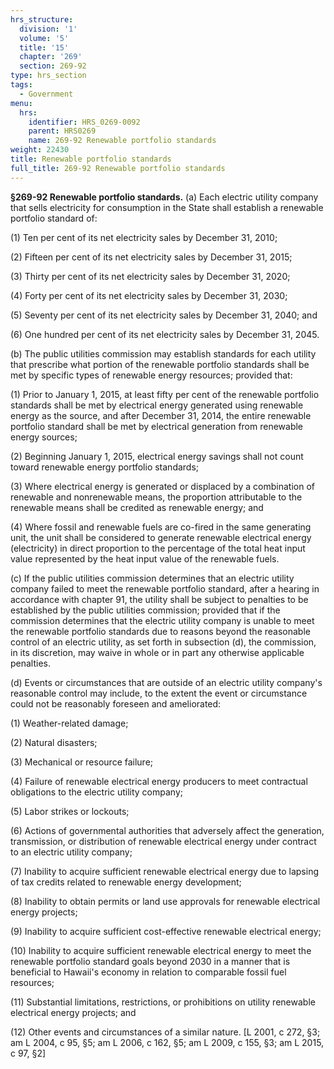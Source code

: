 ```yaml
---
hrs_structure:
  division: '1'
  volume: '5'
  title: '15'
  chapter: '269'
  section: 269-92
type: hrs_section
tags:
  - Government
menu:
  hrs:
    identifier: HRS_0269-0092
    parent: HRS0269
    name: 269-92 Renewable portfolio standards
weight: 22430
title: Renewable portfolio standards
full_title: 269-92 Renewable portfolio standards
---
```

**§269-92 Renewable portfolio standards.** (a) Each electric utility company that sells electricity for consumption in the State shall establish a renewable portfolio standard of:

(1) Ten per cent of its net electricity sales by December 31, 2010;

(2) Fifteen per cent of its net electricity sales by December 31, 2015;

(3) Thirty per cent of its net electricity sales by December 31, 2020;

(4) Forty per cent of its net electricity sales by December 31, 2030;

(5) Seventy per cent of its net electricity sales by December 31, 2040; and

(6) One hundred per cent of its net electricity sales by December 31, 2045.

(b) The public utilities commission may establish standards for each utility that prescribe what portion of the renewable portfolio standards shall be met by specific types of renewable energy resources; provided that:

(1) Prior to January 1, 2015, at least fifty per cent of the renewable portfolio standards shall be met by electrical energy generated using renewable energy as the source, and after December 31, 2014, the entire renewable portfolio standard shall be met by electrical generation from renewable energy sources;

(2) Beginning January 1, 2015, electrical energy savings shall not count toward renewable energy portfolio standards;

(3) Where electrical energy is generated or displaced by a combination of renewable and nonrenewable means, the proportion attributable to the renewable means shall be credited as renewable energy; and

(4) Where fossil and renewable fuels are co-fired in the same generating unit, the unit shall be considered to generate renewable electrical energy (electricity) in direct proportion to the percentage of the total heat input value represented by the heat input value of the renewable fuels.

(c) If the public utilities commission determines that an electric utility company failed to meet the renewable portfolio standard, after a hearing in accordance with chapter 91, the utility shall be subject to penalties to be established by the public utilities commission; provided that if the commission determines that the electric utility company is unable to meet the renewable portfolio standards due to reasons beyond the reasonable control of an electric utility, as set forth in subsection (d), the commission, in its discretion, may waive in whole or in part any otherwise applicable penalties.

(d) Events or circumstances that are outside of an electric utility company's reasonable control may include, to the extent the event or circumstance could not be reasonably foreseen and ameliorated:

(1) Weather-related damage;

(2) Natural disasters;

(3) Mechanical or resource failure;

(4) Failure of renewable electrical energy producers to meet contractual obligations to the electric utility company;

(5) Labor strikes or lockouts;

(6) Actions of governmental authorities that adversely affect the generation, transmission, or distribution of renewable electrical energy under contract to an electric utility company;

(7) Inability to acquire sufficient renewable electrical energy due to lapsing of tax credits related to renewable energy development;

(8) Inability to obtain permits or land use approvals for renewable electrical energy projects;

(9) Inability to acquire sufficient cost-effective renewable electrical energy;

(10) Inability to acquire sufficient renewable electrical energy to meet the renewable portfolio standard goals beyond 2030 in a manner that is beneficial to Hawaii's economy in relation to comparable fossil fuel resources;

(11) Substantial limitations, restrictions, or prohibitions on utility renewable electrical energy projects; and

(12) Other events and circumstances of a similar nature. [L 2001, c 272, §3; am L 2004, c 95, §5; am L 2006, c 162, §5; am L 2009, c 155, §3; am L 2015, c 97, §2]